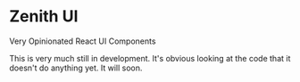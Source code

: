 # Zenith UI
Very Opinionated React UI Components


This is very much still in development. It's obvious looking at the code that it doesn't do anything yet. It will soon.
